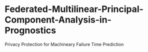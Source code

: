 # Federated-Multilinear-Principal-Component-Analysis-in-Prognostics

Privacy Protection for Machineary Failure Time Prediction
